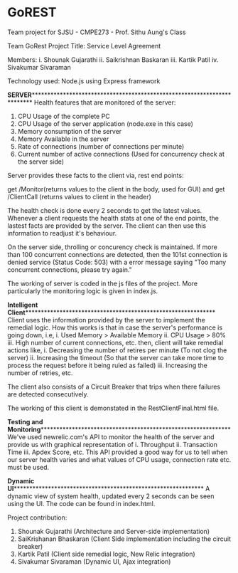 # GoREST
Team project for SJSU - CMPE273 - Prof. Sithu Aung's Class

Team GoRest
Project Title: Service Level Agreement

Members: i.  Shounak Gujarathi
	ii.  Saikrishnan Baskaran
	iii. Kartik Patil
	iv.  Sivakumar Sivaraman

Technology used: Node.js using Express framework

******************************SERVER******************************************************************************************************
Health features that are monitored of the server:

1. CPU Usage of the complete PC
2. CPU Usage of the server application (node.exe in this case)
3. Memory consumption of the server
4. Memory Available in the server
5. Rate of connections (number of connections per minute)
6. Current number of active connections (Used for concurrency check at the server side)

Server provides these facts to the client via, rest end points:

get /Monitor(returns values to the client in the body, used for GUI) and get /ClientCall (returns values to client in the header)

The health check is done every 2 seconds to get the latest values.
Whenever a client requests the health stats at one of the end points,
the lastest facts are provided by the server.
The client can then use this information to readjust it's behaviour.

On the server side, throlling or concurency check is maintained.
If more than 100 concurrent connections are detected, then the 101st 
connection is denied service (Status Code: 503) with a error message saying
"Too many concurrent connections, please try again."

The working of server is coded in the js files of the project. More particularly the monitoring logic is given in index.js.

******************************Intelligent Client*******************************************************************************************
Client uses the information provided by the server to implement the remedial logic.
How this works is that in case the server's performance is going down,
i.e, i.   Used Memory > Available Memory
     ii.  CPU Usage > 80%
     iii. High number of current connections, etc.
then, client will take remedial actions like,
       i.   Decreasing the number of retires per minute (To not clog the server)
       ii.  Increasing the timeout (So that the server can take more time to process the request before it being ruled as failed)
       iii. Increasing the number of retries, etc.

The client also consists of a Circuit Breaker that trips when there failures are detected consecutively.

The working of this client is demonstated in the RestClientFinal.html file.

****************************Testing and Monitoring*****************************************************************************************
We've used newrelic.com's API to monitor the health of the server and provide us with graphical representation of
i.   Throughput
ii.  Transaction Time
iii. Apdex Score, etc.
This API provided a good way for us to tell when our server health varies and what values of CPU usage, connection rate etc. must be used.

****************************Dynamic UI*****************************************************************************************
A dynamic view of system health, updated every 2 seconds can be seen using the UI. The code can be found in index.html.



Project contribution:
1. Shounak Gujarathi (Architecture and Server-side implementation)
2. SaiKrishanan Bhaskaran (Client Side implementation including the circuit breaker)
3. Kartik Patil (Client side remedial logic, New Relic integration)
4. Sivakumar Sivaraman (Dynamic UI, Ajax integration)
